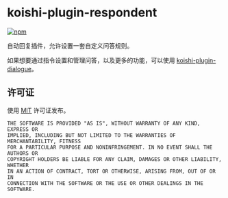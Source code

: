 # koishi-plugin-respondent

[![npm](https://img.shields.io/npm/v/koishi-plugin-respondent?style=flat-square)](https://www.npmjs.com/package/koishi-plugin-respondent)

自动回复插件，允许设置一套自定义问答规则。

如果想要通过指令设置和管理问答，以及更多的功能，可以使用 [koishi-plugin-dialogue](https://dialogue.koishi.chat)。

## 许可证

使用 [MIT](./LICENSE) 许可证发布。

```
THE SOFTWARE IS PROVIDED "AS IS", WITHOUT WARRANTY OF ANY KIND, EXPRESS OR
IMPLIED, INCLUDING BUT NOT LIMITED TO THE WARRANTIES OF MERCHANTABILITY, FITNESS
FOR A PARTICULAR PURPOSE AND NONINFRINGEMENT. IN NO EVENT SHALL THE AUTHORS OR
COPYRIGHT HOLDERS BE LIABLE FOR ANY CLAIM, DAMAGES OR OTHER LIABILITY, WHETHER
IN AN ACTION OF CONTRACT, TORT OR OTHERWISE, ARISING FROM, OUT OF OR IN
CONNECTION WITH THE SOFTWARE OR THE USE OR OTHER DEALINGS IN THE SOFTWARE.
```
